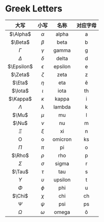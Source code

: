 # Greek Letters

|     大写     |     小写     |  名称   | 对应字母 |
| :----------: | :----------: | :-----: | :------: |
|   $\Alpha$   |   $\alpha$   |  alpha  |    a     |
|   $\Beta$    |   $\beta$    |  beta   |    b     |
|   $\Gamma$   |   $\gamma$   |  gamma  |    g     |
|   $\Delta$   |   $\delta$   |  delta  |    d     |
|  $\Epsilon$  |  $\epsilon$  | epsilon |    e     |
|   $\Zeta$    |   $\zeta$    |  zeta   |    z     |
|    $\Eta$    |    $\eta$    |   eta   |    ê     |
|   $\Iota$    |   $\iota$    |  iota   |    th    |
|   $\Kappa$   |   $\kappa$   |  kappa  |    i     |
|  $\Lambda$   |  $\lambda$   | lambda  |    k     |
|    $\Mu$     |    $\mu$     |   mu    |    l     |
|    $\Nu$     |    $\nu$     |   nu    |    m     |
|    $\Xi$     |    $\xi$     |   xi    |    n     |
| $\mathrm{O}$ | $\mathrm{o}$ | omicron |    ks    |
|    $\Pi$     |    $\pi$     |   pi    |    o     |
|    $\Rho$    |    $\rho$    |   rho   |    p     |
|   $\Sigma$   |   $\sigma$   |  sigma  |    r     |
|    $\Tau$    |    $\tau$    |   tau   |    s     |
|  $\Upsilon$  |  $\upsilon$  | upsilon |    t     |
|    $\Phi$    |    $\phi$    |   phi   |    u     |
|    $\Chi$    |    $\chi$    |   chi   |    ch    |
|    $\Psi$    |    $\psi$    |   psi   |    ps    |
|   $\Omega$   |   $\omega$   |  omega  |    ô     |
